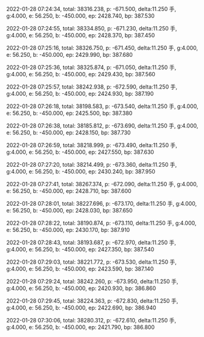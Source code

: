 2022-01-28 07:24:34, total: 38316.238, p: -671.500, delta:11.250 手, g:4.000, e: 56.250, b: -450.000, ep: 2428.740, bp: 387.530

2022-01-28 07:24:55, total: 38334.850, p: -671.230, delta:11.250 手, g:4.000, e: 56.250, b: -450.000, ep: 2428.370, bp: 387.450

2022-01-28 07:25:16, total: 38326.750, p: -671.450, delta:11.250 手, g:4.000, e: 56.250, b: -450.000, ep: 2429.990, bp: 387.680

2022-01-28 07:25:36, total: 38325.874, p: -671.050, delta:11.250 手, g:4.000, e: 56.250, b: -450.000, ep: 2429.430, bp: 387.560

2022-01-28 07:25:57, total: 38242.938, p: -672.590, delta:11.250 手, g:4.000, e: 56.250, b: -450.000, ep: 2424.930, bp: 387.190

2022-01-28 07:26:18, total: 38198.583, p: -673.540, delta:11.250 手, g:4.000, e: 56.250, b: -450.000, ep: 2425.500, bp: 387.380

2022-01-28 07:26:38, total: 38185.812, p: -673.690, delta:11.250 手, g:4.000, e: 56.250, b: -450.000, ep: 2428.150, bp: 387.730

2022-01-28 07:26:59, total: 38218.999, p: -673.490, delta:11.250 手, g:4.000, e: 56.250, b: -450.000, ep: 2427.550, bp: 387.630

2022-01-28 07:27:20, total: 38214.499, p: -673.360, delta:11.250 手, g:4.000, e: 56.250, b: -450.000, ep: 2430.240, bp: 387.950

2022-01-28 07:27:41, total: 38267.374, p: -672.090, delta:11.250 手, g:4.000, e: 56.250, b: -450.000, ep: 2428.710, bp: 387.600

2022-01-28 07:28:01, total: 38227.696, p: -673.170, delta:11.250 手, g:4.000, e: 56.250, b: -450.000, ep: 2428.030, bp: 387.650

2022-01-28 07:28:22, total: 38190.874, p: -673.110, delta:11.250 手, g:4.000, e: 56.250, b: -450.000, ep: 2430.170, bp: 387.910

2022-01-28 07:28:43, total: 38193.687, p: -672.970, delta:11.250 手, g:4.000, e: 56.250, b: -450.000, ep: 2427.350, bp: 387.540

2022-01-28 07:29:03, total: 38221.772, p: -673.530, delta:11.250 手, g:4.000, e: 56.250, b: -450.000, ep: 2423.590, bp: 387.140

2022-01-28 07:29:24, total: 38242.260, p: -673.950, delta:11.250 手, g:4.000, e: 56.250, b: -450.000, ep: 2420.930, bp: 386.860

2022-01-28 07:29:45, total: 38224.363, p: -672.830, delta:11.250 手, g:4.000, e: 56.250, b: -450.000, ep: 2422.690, bp: 386.940

2022-01-28 07:30:06, total: 38280.312, p: -672.610, delta:11.250 手, g:4.000, e: 56.250, b: -450.000, ep: 2421.790, bp: 386.800
